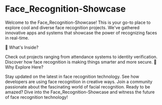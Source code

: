 # Face_Recognition-Showcase
Welcome to the Face_Recognition-Showcase! This is your go-to place to explore cool and diverse face recognition projects. We've gathered innovative apps and systems that showcase the power of recognizing faces in real-time.


👀 What's Inside?

Check out projects ranging from attendance systems to identity verification.
Discover how face recognition is making things smarter and more secure.
🚀 Why Explore Here?

Stay updated on the latest in face recognition technology.
See how developers are using face recognition in creative ways.
Join a community passionate about the fascinating world of facial recognition.
Ready to be amazed? Dive into the Face_Recognition-Showcase and witness the future of face recognition technology!
